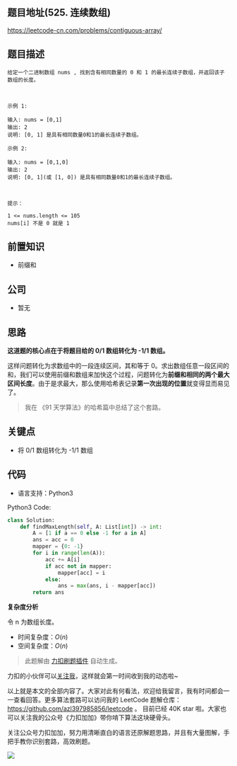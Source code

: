 ## 题目地址(525. 连续数组)

https://leetcode-cn.com/problems/contiguous-array/

## 题目描述

```
给定一个二进制数组 nums , 找到含有相同数量的 0 和 1 的最长连续子数组，并返回该子数组的长度。

 

示例 1:

输入: nums = [0,1]
输出: 2
说明: [0, 1] 是具有相同数量0和1的最长连续子数组。

示例 2:

输入: nums = [0,1,0]
输出: 2
说明: [0, 1](或 [1, 0]) 是具有相同数量0和1的最长连续子数组。

 

提示：

1 <= nums.length <= 105
nums[i] 不是 0 就是 1
```

## 前置知识

- 前缀和

## 公司

- 暂无

## 思路

**这道题的核心点在于将题目给的 0/1 数组转化为 -1/1 数组。**

这样问题转化为求数组中的一段连续区间，其和等于 0。求出数组任意一段区间的和，我们可以使用前缀和数组来加快这个过程，问题转化为**前缀和相同的两个最大区间长度**。由于是求最大，那么使用哈希表记录**第一次出现的位置**就变得显而易见了。

> 我在 《91 天学算法》的哈希篇中总结了这个套路。

## 关键点

- 将 0/1 数组转化为 -1/1 数组

## 代码

- 语言支持：Python3

Python3 Code:

```python
class Solution:
    def findMaxLength(self, A: List[int]) -> int:
        A = [1 if a == 0 else -1 for a in A]
        ans = acc = 0
        mapper = {0: -1}
        for i in range(len(A)):
            acc += A[i]
            if acc not in mapper:
                mapper[acc] = i
            else:
                ans = max(ans, i - mapper[acc])
        return ans
```

**复杂度分析**

令 n 为数组长度。

- 时间复杂度：$O(n)$
- 空间复杂度：$O(n)$

> 此题解由 [力扣刷题插件](https://leetcode-pp.github.io/leetcode-cheat/?tab=solution-template) 自动生成。

力扣的小伙伴可以[关注我](https://leetcode-cn.com/u/fe-lucifer/)，这样就会第一时间收到我的动态啦~

以上就是本文的全部内容了。大家对此有何看法，欢迎给我留言，我有时间都会一一查看回答。更多算法套路可以访问我的 LeetCode 题解仓库：https://github.com/azl397985856/leetcode 。 目前已经 40K star 啦。大家也可以关注我的公众号《力扣加加》带你啃下算法这块硬骨头。

关注公众号力扣加加，努力用清晰直白的语言还原解题思路，并且有大量图解，手把手教你识别套路，高效刷题。

![](https://p.ipic.vip/s53udc.jpg)
